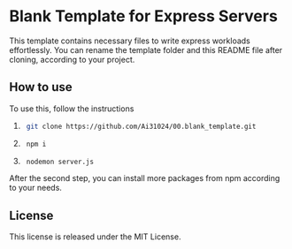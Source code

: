 
# Blank Template for Express Servers

This template contains necessary files to write express workloads effortlessly.
You can rename the template folder and this README file after cloning, according to your project.

## How to use

To use this, follow the instructions

1. ```bash
    git clone https://github.com/Ai31024/00.blank_template.git
    ```

2. ```bash
    npm i 
    ```

3. ```bash
    nodemon server.js
    ```

After the second step, you can install more packages from npm according to your needs.

## License

This license is released under the MIT License.

